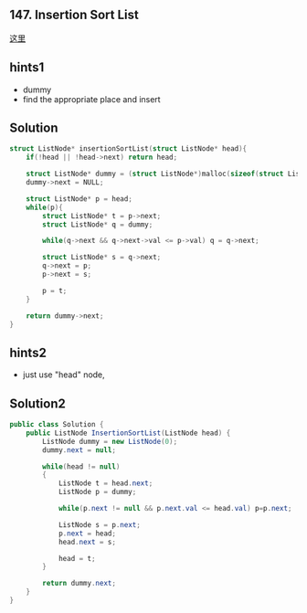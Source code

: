 ## 147. Insertion Sort List
[这里](https://leetcode.com/problems/insertion-sort-list/)

## hints1
* dummy
* find the appropriate place and insert
## Solution
``` c
struct ListNode* insertionSortList(struct ListNode* head){
    if(!head || !head->next) return head;

    struct ListNode* dummy = (struct ListNode*)malloc(sizeof(struct ListNode));
    dummy->next = NULL;

    struct ListNode* p = head;
    while(p){
        struct ListNode* t = p->next;
        struct ListNode* q = dummy;

        while(q->next && q->next->val <= p->val) q = q->next;

        struct ListNode* s = q->next;
        q->next = p;
        p->next = s;

        p = t;
    }

    return dummy->next;
}
```
## hints2
* just use "head" node,

## Solution2
``` csharp
public class Solution {
    public ListNode InsertionSortList(ListNode head) {
        ListNode dummy = new ListNode(0);
        dummy.next = null;

        while(head != null)
        {
            ListNode t = head.next;
            ListNode p = dummy;

            while(p.next != null && p.next.val <= head.val) p=p.next;

            ListNode s = p.next;
            p.next = head;
            head.next = s;

            head = t;
        }

        return dummy.next;
    }
}
```
